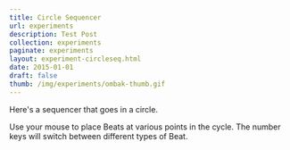 ```yaml
---
title: Circle Sequencer
url: experiments
description: Test Post
collection: experiments
paginate: experiments
layout: experiment-circleseq.html
date: 2015-01-01
draft: false
thumb: /img/experiments/ombak-thumb.gif
---
```

Here's a sequencer that goes in a circle.

Use your mouse to place Beats at various points in the cycle. The number keys will switch between different types of Beat.